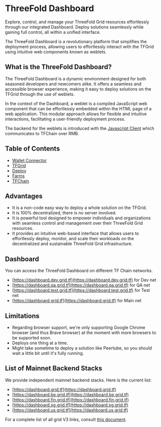<h1> ThreeFold Dashboard </h1>

Explore, control, and manage your ThreeFold Grid resources effortlessly through our integrated Dashboard. Deploy solutions seamlessly while gaining full control, all within a unified interface.

The ThreeFold Dashboard is a revolutionary platform that simplifies the deployment process, allowing users to effortlessly interact with the TFGrid using intuitive web components known as weblets. 

## What is the ThreeFold Dashboard?

The ThreeFold Dashboard is a dynamic environment designed for both seasoned developers and newcomers alike. It offers a seamless and accessible browser experience, making it easy to deploy solutions on the TFGrid through the use of weblets. 

In the context of the Dashboard, a weblet is a compiled JavaScript web component that can be effortlessly embedded within the HTML page of a web application. This modular approach allows for flexible and intuitive interactions, facilitating a user-friendly deployment process.

The backend for the weblets is introduced with the [Javascript Client](../developers/javascript/grid3_javascript_readme.md) which communicates to TFChain over RMB.

<h2> Table of Contents </h2>

- [Wallet Connector](./wallet_connector.md)
- [TFGrid](./tfgrid/tfgrid.md)
- [Deploy](./deploy/deploy.md)
- [Farms](./farms/farms.md)
- [TFChain](./tfchain/tfchain.md)

## Advantages

- It is a non-code easy way to deploy a whole solution on the TFGrid.
- It is 100% decentralized, there is no server involved.
- It is powerful tool designed to empower individuals and organizations with seamless control and management over their ThreeFold Grid resources.
- It provides an intuitive web-based interface that allows users to effortlessly deploy, monitor, and scale their workloads on the decentralized and sustainable ThreeFold Grid infrastructure.

## Dashboard

You can access the ThreeFold Dashboard on different TF Chain networks.

- [https://dashboard.dev.grid.tf](https://dashboard.dev.grid.tf) for Dev net
- [https://dashboard.qa.grid.tf](https://dashboard.qa.grid.tf) for QA net
- [https://dashboard.test.grid.tf](https://dashboard.test.grid.tf) for Test net
- [https://dashboard.grid.tf](https://dashboard.grid.tf) for Main net

## Limitations

- Regarding browser support, we're only supporting Google Chrome browser (and thus Brave browser) at the moment with more browsers to be supported soon.
- Deploys one thing at a time.
- Might take sometime to deploy a solution like Peertube, so you should wait a little bit until it's fully running.

## List of Mainnet Backend Stacks

We provide independent mainnet backend stacks. Here is the current list:

- [https://dashboard.grid.tf](https://dashboard.grid.tf)
- [https://dashboard.be.grid.tf](https://dashboard.be.grid.tf)
- [https://dashboard.fin.grid.tf](https://dashboard.fin.grid.tf)
- [https://dashboard.sg.grid.tf](https://dashboard.sg.grid.tf)
- [https://dashboard.us.grid.tf](https://dashboard.us.grid.tf)

For a complete list of all grid V3 links, consult [this document](https://github.com/threefoldtech/tf_operations/blob/master/docs/all-grid-v3-links.md).